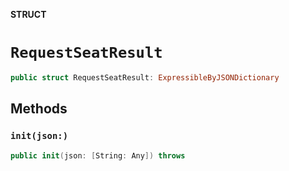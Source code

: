 **STRUCT**

# `RequestSeatResult`

```swift
public struct RequestSeatResult: ExpressibleByJSONDictionary
```

## Methods
### `init(json:)`

```swift
public init(json: [String: Any]) throws
```
